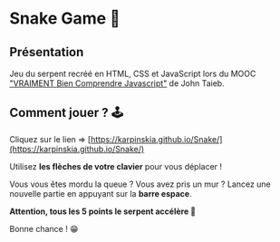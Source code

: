 # Snake Game 🐍

## Présentation

Jeu du serpent recréé en HTML, CSS et JavaScript lors du MOOC ["VRAIMENT Bien Comprendre Javascript"](https://www.udemy.com/course/comprendre-javascript/) de John Taieb.

## Comment jouer ? 🕹

Cliquez sur le lien => [https://karpinskia.github.io/Snake/](https://karpinskia.github.io/Snake/)

Utilisez **les flèches de votre clavier** pour vous déplacer !

Vous vous êtes mordu la queue ? Vous avez pris un mur ? Lancez une nouvelle partie en appuyant sur la **barre espace**.

**Attention, tous les 5 points le serpent accélère 💨**

Bonne chance ! 😁
